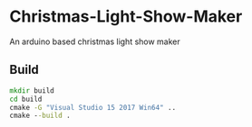# Christmas-Light-Show-Maker
An arduino based christmas light show maker

## Build

```bat
mkdir build
cd build
cmake -G "Visual Studio 15 2017 Win64" ..
cmake --build .
```
